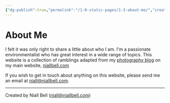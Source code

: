 ```yaml
---
{"dg-publish":true,"permalink":"/1-0-static-pages/1-3-about-me/","created":"2024-04-08T10:42:25.691+01:00","updated":"2024-04-08T10:48:06.988+01:00"}
---
```


# About Me

I felt it was only right to share a little about who I am. I'm a passionate environmentalist who has great interest in a wide range of topics. This website is a collection of ramblings adapted from my [photography blog](https://niallbell.com/blog/) on my main website, [niallbell.com](https://niallbell.com/)

If you wish to get in touch about anything on this website, please send me an email at niall@niallbell.com.















---
Created by Niall Bell (niall@niallbell.com)
